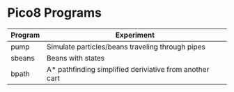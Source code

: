 # Pico8 Programs

**Program** | **Experiment**
--- | ---
pump | Simulate particles/beans traveling through pipes
sbeans | Beans with states
bpath | A* pathfinding simplified deriviative from another cart

